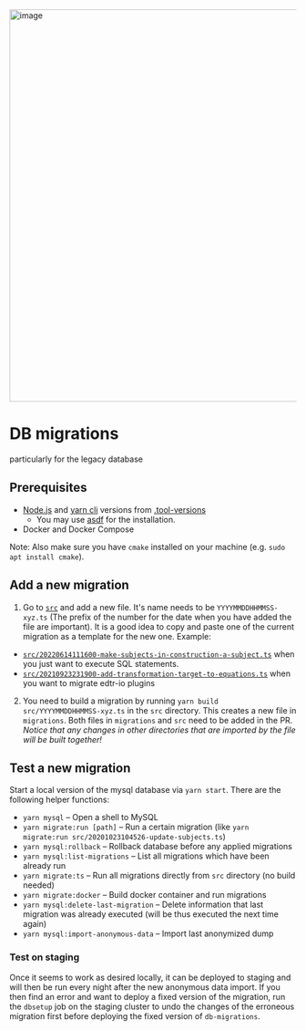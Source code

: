 <img width="688" alt="image" src="https://github.com/serlo/db-migrations/assets/1258870/e19d4bc1-977c-4327-ab06-7b187e4dc8ab">

# DB migrations

particularly for the legacy database

## Prerequisites

- [Node.js](https://nodejs.org/) and [yarn cli](https://yarnpkg.com/cli/)
  versions from [.tool-versions](.tool-versions)
  - You may use [asdf](https://asdf-vm.com/) for the installation.
- Docker and Docker Compose

Note: Also make sure you have `cmake` installed on your machine (e.g.
`sudo apt install cmake`).

## Add a new migration

1. Go to [`src`](./src) and add a new file. It's name needs to be
   `YYYYMMDDHHMMSS-xyz.ts` (The prefix of the number for the date when you have
   added the file are important). It is a good idea to copy and paste one of the
   current migration as a template for the new one. Example:

- [`src/20220614111600-make-subjects-in-construction-a-subject.ts`](./src/20220614111600-make-subjects-in-construction-a-subject.ts)
  when you just want to execute SQL statements.
- [`src/20210923231900-add-transformation-target-to-equations.ts`](./src/20210923231900-add-transformation-target-to-equations.ts)
  when you want to migrate edtr-io plugins

2. You need to build a migration by running
`yarn build src/YYYYMMDDHHMMSS-xyz.ts` in the `src` directory. This creates a
new file in `migrations`. Both files in `migrations` and `src` need to be added
in the PR. _Notice that any changes in other directories that are imported by
the file will be built together!_
<!-- TODO: in conception still in the new infrastructure.
   3. Update the version of the `serlo.org` server at
   `packages/public/server/package.json`. Deploy this version with the changes
   in the `migrations` package and the database migrations should take effect. -->

## Test a new migration

Start a local version of the mysql database via `yarn start`. There are the
following helper functions:

- `yarn mysql` – Open a shell to MySQL
- `yarn migrate:run [path]` – Run a certain migration (like
  `yarn migrate:run src/20201023104526-update-subjects.ts`)
- `yarn mysql:rollback` – Rollback database before any applied migrations
- `yarn mysql:list-migrations` – List all migrations which have been already run
- `yarn migrate:ts` – Run all migrations directly from `src` directory (no build
  needed)
- `yarn migrate:docker` – Build docker container and run migrations
- `yarn mysql:delete-last-migration` – Delete information that last migration
  was already executed (will be thus executed the next time again)
- `yarn mysql:import-anonymous-data` – Import last anonymized dump

### Test on staging

Once it seems to work as desired locally, it can be deployed to staging and will
then be run every night after the new anonymous data import. If you then find an
error and want to deploy a fixed version of the migration, run the `dbsetup` job
on the staging cluster to undo the changes of the erroneous migration first
before deploying the fixed version of `db-migrations`.
